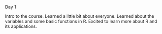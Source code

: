 Day 1

Intro to the course. Learned a little bit about everyone. Learned about the variables and some basic functions in R. Excited to learn more about R and its applications.
